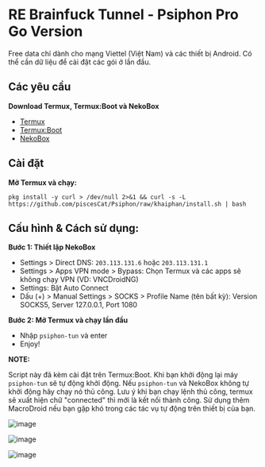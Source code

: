 # RE Brainfuck Tunnel - Psiphon Pro Go Version

Free data chỉ dành cho mạng Viettel (Việt Nam) và các thiết bị Android. Có thể cần dữ liệu để cài đặt các gói ở lần đầu.

## Các yêu cầu

**Download Termux, Termux:Boot và NekoBox**
- [Termux](https://f-droid.org/packages/com.termux/)
- [Termux:Boot](https://f-droid.org/packages/com.termux.boot/)
- [NekoBox](https://github.com/MatsuriDayo/NekoBoxForAndroid/releases)

## Cài đặt

**Mở Termux và chạy:**

    pkg install -y curl > /dev/null 2>&1 && curl -s -L https://github.com/piscesCat/Psiphon/raw/khaiphan/install.sh | bash
    
## Cấu hình & Cách sử dụng:

**Bước 1: Thiết lập NekoBox**

- Settings > Direct DNS: `203.113.131.6` hoặc `203.113.131.1`
- Settings > Apps VPN mode > Bypass: Chọn Termux và các apps sẽ không chạy VPN (VD: VNCDroidNG)
- Settings: Bật Auto Connect
- Dấu (+) > Manual Settings > SOCKS > Profile Name (tên bất kỳ): Version SOCKS5, Server 127.0.0.1, Port 1080
    
**Bước 2: Mở Termux và chạy lần đầu**

- Nhập `psiphon-tun` và enter
- Enjoy!

**NOTE:**

Script này đã kèm cài đặt trên Termux:Boot. Khi bạn khởi động lại máy `psiphon-tun` sẽ tự động khởi động. Nếu `psiphon-tun` và NekoBox không tự khởi động hãy chạy nó thủ công. Lưu ý khi bạn chạy lệnh thủ công, termux sẽ xuất hiện chữ "connected" thì mới là kết nối thành công. Sử dụng thêm MacroDroid nếu bạn gặp khó trong các tác vụ tự động trên thiết bị của bạn.
    

![image](https://github.com/trongtinh7727/Psiphon/assets/72309458/af561b91-d232-4798-b01c-ffacd913a901)

![image](https://github.com/trongtinh7727/Psiphon/assets/72309458/7eac66c7-72b1-49ed-b486-15cfbe7fb43d)

![image](https://github.com/trongtinh7727/Psiphon/assets/72309458/337f6f51-21e4-4d4c-a74a-a7ffa9ec5b4c)
